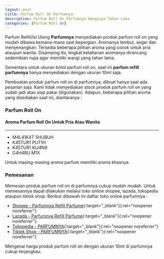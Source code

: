 ```yaml
---
layout: post
title: Parfum Roll On Parfumnya
description: Parfum Roll On Parfumnya Wanginya Tahan Lama
categories: [Parfum Roll On]
---
```


Parfum Refill/Isi Ulang **Parfumnya** menyediakan produk parfum roll on yang mudah dibawa kemana-mana saat bepergian. Aromanya lembut, segar dan menyenangkan. Tersedia beberapa pilihan aroma yang cocok untuk pria ataupun wanita.
Disamping itu, tingkat ketahanan aromanya dirancang sedemikian rupa agar memiliki wangi yang tahan lama.

Sementara untuk ukuran botol parfum roll on, saat ini **parfum refill parfumnya** hanya menyediakan dengan ukuran 10ml saja.

Pembuatan produk parfum roll on di parfumnya, dibuat hanya saat ada pesanan saja. Kami tidak menyediakan stock produk parfum roll on yang sudah jadi atau siap pakai (digunakan).
Adapun, beberapa pilihan aroma yang disediakan saat ini, diantaranya :

### Parfum Roll On
#### Aroma Parfum Roll On Untuk Pria Atau Wanita
---
- M4L41K4T 5HUBUH
- K45TUR1 PUT1H
- K45TUR1 KIJ4N9
- G4H4RU M1X

Untuk masing-masing aroma parfum memiliki aroma khasnya.

### Pemesanan

Memesan produk parfum roll on di parfumnya cukup mudah mudah. Untuk memesannya dapat dilakukan melalui toko online shopee, lazada, tokopedia ataupun tiktok shop.
Berikut dibawah ini daftar toko online parfumnya :

- [Shopee - Parfumnya Refill Parfume](https://shopee.co.id/parfumnyarefillparfume?categoryId=100630&entryPoint=ShopByPDP&itemId=24956456815){:target="_blank"}{:rel="noopener noreferrer"}
- [Lazada - Parfumnya Refill Parfume](https://www.lazada.co.id/shop/parfumnya-refill-parfume/?spm=a2o4j.pdp_revamp.seller.1.26906b849E2Tzw&itemId=7986024393&channelSource=pdp){:target="_blank"}{:rel="noopener noreferrer"}
- [Tokopedia - PARFUMNYA](https://www.tokopedia.com/parfumnya){:target="_blank"}{:rel="noopener noreferrer"}
- [Tiktok Shop - PARFUMNYA](https://vt.tokopedia.com/t/ZSFYpLrJD/){:target="_blank"}{:rel="noopener noreferrer"}

Mengenai harga produk parfum roll on dengan ukuran 10ml di parfumnya cukup terjangkau.



